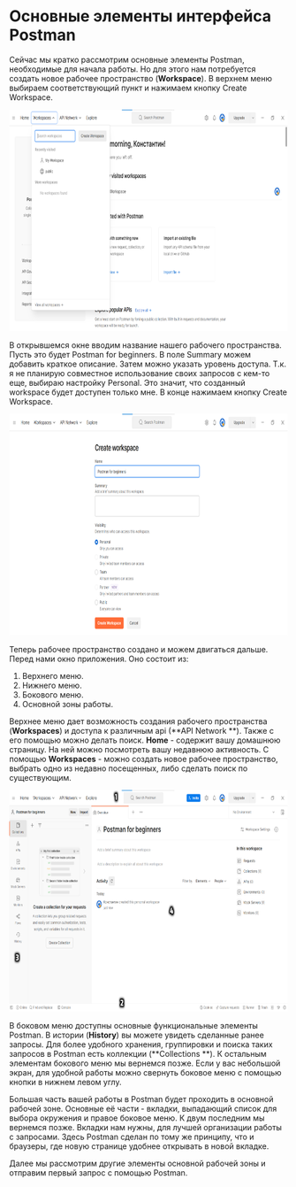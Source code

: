 # Основные элементы интерфейса Postman

Сейчас мы кратко рассмотрим основные элементы Postman, необходимые для начала работы. Но для этого нам потребуется
создать новое рабочее пространство (**Workspace**). В верхнем меню выбираем соответствующий пункт и нажимаем кнопку
Create Workspace.

<img src="img/create_workspace.png" width="800" height="400" alt="create workspace">

В открывшемся окне вводим название нашего рабочего пространства. Пусть это будет Postman for beginners. В поле Summary
можем добавить краткое описание. Затем можно указать уровень доступа. Т.к. я не планирую совместное использование своих
запросов с кем-то еще, выбираю настройку Personal. Это значит, что созданный workspace будет доступен только мне. В
конце нажимаем кнопку Create Workspace.

<img src="img/create_workspace1.png" width="800" height="400" alt="create workspace">

Теперь рабочее пространство создано и можем двигаться дальше. Перед нами окно приложения. Оно состоит из:

1. Верхнего меню.
2. Нижнего меню.
3. Бокового меню.
4. Основной зоны работы.

Верхнее меню дает возможность создания рабочего пространства (**Workspaces**) и доступа к различным api (**API Network
**). Также с его помощью можно делать поиск. **Home** - содержит вашу домашнюю страницу. На ней можно посмотреть вашу
недавнюю активность. С помощью **Workspaces** - можно создать новое рабочее пространство, выбрать одно из недавно
посещенных, либо сделать поиск по существующим.

<img src="img/main_screen.png" width="800" height="400" alt="main screen">

В боковом меню доступны основные функциональные элементы Postman. В истории (**History**) вы можете увидеть сделанные
ранее запросы. Для более удобного хранения, группировки и поиска таких запросов в Postman есть коллекции (**Collections
**). К остальным элементам бокового меню мы вернемся позже. Если у вас небольшой экран, для удобной работы можно
свернуть боковое меню с помощью кнопки в нижнем левом углу.

Большая часть вашей работы в Postman будет проходить в основной рабочей зоне. Основные её части - вкладки, выпадающий
список для выбора окружения и правое боковое меню. К двум последним мы вернемся позже. Вкладки нам нужны, для лучшей
организации работы с запросами. Здесь Postman сделан по тому же принципу, что и браузеры, где новую странице удобнее
открывать в новой вкладке.

Далее мы рассмотрим другие элементы основной рабочей зоны и отправим первый запрос с помощью Postman.
